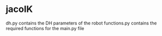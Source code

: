 # jacoIK


dh.py contains the DH parameters of the robot
functions.py contains the required functions for the main.py file
